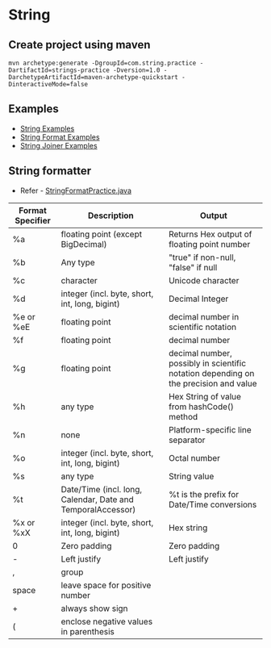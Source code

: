 # String

## Create project using maven
```
mvn archetype:generate -DgroupId=com.string.practice -DartifactId=strings-practice -Dversion=1.0 -DarchetypeArtifactId=maven-archetype-quickstart -DinteractiveMode=false
```

## Examples
* [String Examples](src/test/java/com/string/practice/StringPractice.java)
* [String Format Examples](src/test/java/com/string/practice/StringFormatPractice.java)
* [String Joiner Examples](src/test/java/com/string/practice/StringJoinerPractice.java)

## String formatter
* Refer - [StringFormatPractice.java](src/test/java/com/string/practice/StringFormatPractice.java)

Format Specifier    | Description   | Output
--------------------|---------------|----------------------
%a | floating point (except BigDecimal) | Returns Hex output of floating point number
%b | Any type  | "true" if non-null, "false" if null    
%c | character | Unicode character
%d | integer (incl. byte, short, int, long, bigint) | Decimal Integer
%e or %eE | floating point | decimal number in scientific notation
%f | floating point | decimal number
%g | floating point | decimal number, possibly in scientific notation depending on the precision and value
%h | any type | Hex String of value from hashCode() method
%n | none | Platform-specific line separator
%o | integer (incl. byte, short, int, long, bigint) | Octal number
%s | any type | String value
%t | Date/Time (incl. long, Calendar, Date and TemporalAccessor) | %t is the prefix for Date/Time conversions
%x or %xX | integer (incl. byte, short, int, long, bigint) | Hex string
0 | Zero padding | Zero padding
\- | Left justify | Left justify
, | group |
space | leave space for positive number |
\+ | always show sign |
\( | enclose negative values in parenthesis |